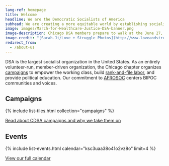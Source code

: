 ```yaml
---
lang-ref: homepage
title: Welcome
headline: We are the Democratic Socialists of America
subhead: We are creating a more equitable world by establishing socialism as a political force. We believe our governments and economy should operate, through social ownership, for the benefit of all.
image: images/March-for-Healthcare-Justice-DSA-banner.png
image-description: Chicago DSA members prepare to walk at the June 27, 2020 March for Healthcare Justice.
image-credit: "[Sarah-Ji/Love + Struggle Photos](http://www.loveandstrugglephotos.com/)"
redirect_from:
  - /about-us
---
```


DSA is the largest socialist organization in the United States. As an entirely volunteer-run, member-driven organization, the Chicago chapter organizes [campaigns](campaigns) to empower the working class, build [rank-and-file labor](labor), and provide political education. Our commitment to [AFROSOC](afrosoc) centers BIPOC communities and voices.

## Campaigns

{% include list-tiles.html collection="campaigns" %}

[Read about CDSA campaigns and why we take them on](campaigns)

## Events

{% include list-events.html calendar="ksc3uaa38o41o2vz8o" limit=4 %}

[View our full calendar](events)
